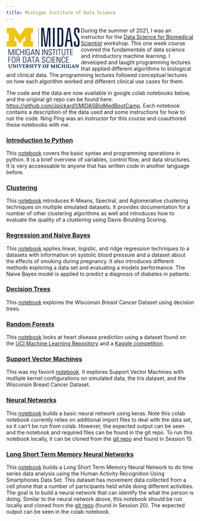 ```yaml
---
title: Michigan Institute of Data Science
---
```


<img src="https://github.com/Jpickard1/jpickard1.github.io/blob/main/content/imgs/MIDAS%20logo.png?raw=true" alt="MIDAS logo" object-fit="fill" align="left" width="200px"/>

During the summer of 2021, I was an instructor for the [Data Science for Biomedical Scientist](https://midas.umich.edu/data-science-for-biomedical-scientists/) workshop. This one week course covered the fundamentals of data science and introductory machine learning. I developed and taught programming lectures that applied different algorithms to biological and clinical data. The programming lectures followed conceptual lectures on how each algorithm worked and different clinical use cases for them.

The code and the data are now available in google colab notebooks below, and the original git repo can be found here: https://github.com/Jpickard1/MIDASBioMedBootCamp. Each notebook contains a description of the data used and some instructions for how to run the code. Ning Ping was an instructor for this course and coauthored these notebooks with me.

### [Introduction to Python](https://drive.google.com/file/d/1q35hXryQsIgfSSjxQGRR1RiIIQ053DCj/view?usp=sharing)

This [notebook](https://drive.google.com/file/d/1q35hXryQsIgfSSjxQGRR1RiIIQ053DCj/view?usp=sharing) covers the basic syntax and programming operations in python. It is a brief overview of variables, control flow, and data structures. It is very acceessable to anyone that has written code in another language before.

### [Clustering](https://drive.google.com/file/d/1O8ul-jx1XnM_MbPIchyS70SbtZz9b54A/view?usp=sharing)

This [notebook](https://drive.google.com/file/d/1O8ul-jx1XnM_MbPIchyS70SbtZz9b54A/view?usp=sharing) introduces K-Means, Spectral, and Aglomerative clustering techniques on multiple simulated datasets. It provides documentation for a number of other clustering algorithms as well and introduces how to evaluate the quality of a clustering using Davis-Boulding Scoring.

### [Regression and Naive Bayes](https://drive.google.com/file/d/1pW0dWgiDtyRJ2tjcXWl8F7MqUlm4kQW9/view?usp=sharing)

This [notebook](https://drive.google.com/file/d/1pW0dWgiDtyRJ2tjcXWl8F7MqUlm4kQW9/view?usp=sharing) applies linear, logistic, and ridge regression techniques to a datasets with information on systolic blood pressure and a dataset about the effects of smoking during pregnancy. It also introduces different methods exploring a data set and evaluating a models performance. The Naive Bayes model is applied to predict a diagnosis of diabetes in patients.

### [Decision Trees](https://drive.google.com/file/d/1O4I8vNNR6inoTpIkDw521ELJQ8mtCfat/view?usp=sharing)

This [notebook](https://drive.google.com/file/d/1O4I8vNNR6inoTpIkDw521ELJQ8mtCfat/view?usp=sharing) explores the Wisconsin Breast Cancer Dataset using decision trees.

### [Random Forests](https://drive.google.com/file/d/1ucz5SvcncT3A9qWIBjOx8EPl4o1G0Zfy/view?usp=sharing)

This [notebook](https://drive.google.com/file/d/1ucz5SvcncT3A9qWIBjOx8EPl4o1G0Zfy/view?usp=sharing) looks at heart disease prediction using a dataset found on the [UCI Machine Learning Repository](https://archive.ics.uci.edu/ml/datasets/heart%2BDisease) and a [Kaggle competition](https://www.kaggle.com/shahirzain/heart-disease-prediction).

### [Support Vector Machines](https://drive.google.com/file/d/1w_kQ0zBKiPyMsFZNLDhkiz1acR7YLM84/view?usp=sharing)

This was my favorit [notebook](https://drive.google.com/file/d/1w_kQ0zBKiPyMsFZNLDhkiz1acR7YLM84/view?usp=sharing). It explores Support Vector Machines with mutliple kernel configurations on simulated data, the Iris dataset, and the Wisconsin Breast Cancer Dataset.

### [Neural Networks](https://drive.google.com/file/d/1C9DwJtgmznNoGTZB8uupWbKjgD_5TQIq/view?usp=sharing)

This [notebook](https://drive.google.com/file/d/1C9DwJtgmznNoGTZB8uupWbKjgD_5TQIq/view?usp=sharing) builds a basic neural network using keras. Note this colab notebook currently relies on additional import files to deal with the data set, so it can't be run from colab. However, the expected output can be seen and the notebook and required files can be found in the git repo. To run this notebook locally, it can be cloned from the [git repo](https://github.com/Jpickard1/MIDASBioMedBootCamp) and found in Session 15.

### [Long Short Term Memory Neural Networks](https://drive.google.com/file/d/1PAYOQCvOJzn4X4MgiuWOPW7dk4fbXBu1/view?usp=sharing)

This [notebook](https://drive.google.com/file/d/1PAYOQCvOJzn4X4MgiuWOPW7dk4fbXBu1/view?usp=sharing) builds a Long Short Term Memory Neural Network to do time series data analysis using the Human Activity Recognition Using Smartphones Data Set. This dataset has movement data collected from a cell phone that a number of participants held while doing different activities. The goal is to build a neural network that can identify the what the person is doing. Similar to the neural network above, this notebook should be run locally and cloned from the [git repo](https://github.com/Jpickard1/MIDASBioMedBootCamp) (found in Session 20). The expected output can be seen in the colab notebook.
